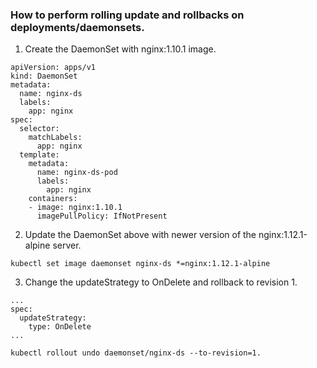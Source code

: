 ### How to perform rolling update and rollbacks on deployments/daemonsets.
1. Create the DaemonSet with nginx:1.10.1 image.
```
apiVersion: apps/v1
kind: DaemonSet
metadata:
  name: nginx-ds
  labels:
    app: nginx
spec:
  selector:
    matchLabels:
      app: nginx
  template:
    metadata:
      name: nginx-ds-pod
      labels:
        app: nginx 
    containers:
    - image: nginx:1.10.1
      imagePullPolicy: IfNotPresent 
```

2. Update the DaemonSet above with newer version of the nginx:1.12.1-alpine server.
```
kubectl set image daemonset nginx-ds *=nginx:1.12.1-alpine
```

3. Change the updateStrategy to OnDelete and rollback to revision 1.
```
...
spec:
  updateStrategy:
    type: OnDelete
...
```

```
kubectl rollout undo daemonset/nginx-ds --to-revision=1.
```